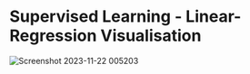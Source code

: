 # Supervised Learning - Linear-Regression Visualisation

![Screenshot 2023-11-22 005203](https://github.com/chauhansumitdev/linear-regression/assets/103536827/3d685e0c-3f84-4fe0-96f4-93d2fbcf706d)
